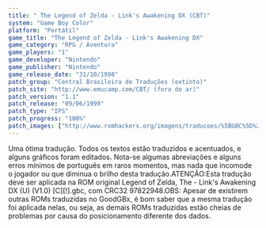 ```yaml
---
title: " The Legend of Zelda - Link's Awakening DX (CBT)"
system: "Game Boy Color"
platform: "Portátil"
game_title: "The Legend of Zelda - Link's Awakening DX"
game_category: "RPG / Aventura"
game_players: "1"
game_developer: "Nintendo"
game_publisher: "Nintendo"
game_release_date: "31/10/1998"
patch_group: "Central Brasileira de Traduções (extinto)"
patch_site: "http://www.emucamp.com/CBT/ (fora do ar)"
patch_version: "1.1"
patch_release: "09/06/1999"
patch_type: "IPS"
patch_progress: "100%"
patch_images: ["http://www.romhackers.org/imagens/traducoes/%5BGBC%5D%20The%20Legend%20of%20Zelda%20-%20Link's%20Awakening%20DX%20-%20CBT%20-%201.png","http://www.romhackers.org/imagens/traducoes/%5BGBC%5D%20The%20Legend%20of%20Zelda%20-%20Link's%20Awakening%20DX%20-%20CBT%20-%202.png","http://www.romhackers.org/imagens/traducoes/%5BGBC%5D%20The%20Legend%20of%20Zelda%20-%20Link's%20Awakening%20DX%20-%20CBT%20-%203.png"]
---
```

Uma ótima tradução. Todos os textos estão traduzidos e acentuados, e alguns gráficos foram editados. Nota-se algumas abreviações e alguns erros mínimos de português em raros momentos, mas nada que incomode o jogador ou que diminua o brilho desta tradução.ATENÇÃO:Esta tradução deve ser aplicada na ROM original Legend of Zelda, The - Link's Awakening DX (U) (V1.0) [C][!].gbc, com CRC32 97822948.OBS: Apesar de existirem outras ROMs traduzidas no GoodGBx, é bom saber que a mesma tradução foi aplicada nelas, ou seja, as demais ROMs traduzidas estão cheias de problemas por causa do posicionamento diferente dos dados.